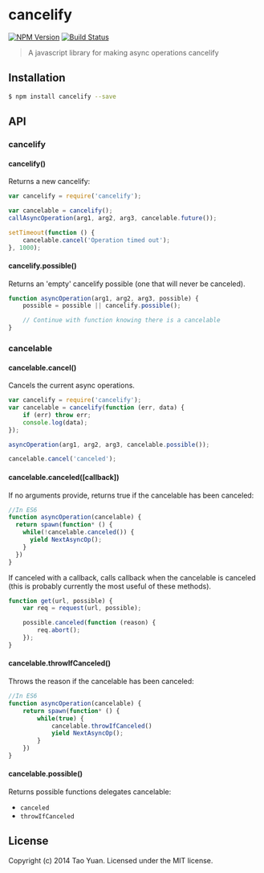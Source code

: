 cancelify
=========

[![NPM Version](https://img.shields.io/npm/v/cancelify.svg?style=flat)](https://www.npmjs.org/package/cancelify)
[![Build Status](http://img.shields.io/travis/taoyuan/cancelify.svg?style=flat)](https://travis-ci.org/taoyuan/cancelify)

> A javascript library for making async operations cancelify

## Installation

```bash
$ npm install cancelify --save
```

## API

### cancelify

#### cancelify()

Returns a new cancelify:

```js
var cancelify = require('cancelify');

var cancelable = cancelify();
callAsyncOperation(arg1, arg2, arg3, cancelable.future());

setTimeout(function () {
    cancelable.cancel('Operation timed out');
}, 1000);
```

#### cancelify.possible()

Returns an 'empty' cancelify possible (one that will never be canceled).

```js
function asyncOperation(arg1, arg2, arg3, possible) {
    possible = possible || cancelify.possible();

    // Continue with function knowing there is a cancelable
}
```

### cancelable

#### cancelable.cancel()

Cancels the current async operations.

```js
var cancelify = require('cancelify');
var cancelable = cancelify(function (err, data) {
    if (err) throw err;
    console.log(data);
});

asyncOperation(arg1, arg2, arg3, cancelable.possible());

cancelable.cancel('canceled');
```

#### cancelable.canceled([callback])

If no arguments provide, returns true if the cancelable has been canceled:

```js
//In ES6
function asyncOperation(cancelable) {
  return spawn(function* () {
    while(!cancelable.canceled()) {
      yield NextAsyncOp();
    }
  })
}
```

If canceled with a callback, calls callback when the cancelable is canceled 
(this is probably currently the most useful of these methods).

```javascript
function get(url, possible) {
    var req = request(url, possible);

    possible.canceled(function (reason) {
        req.abort();
    });
}
```

#### cancelable.throwIfCanceled()

Throws the reason if the cancelable has been canceled:

```javascript
//In ES6
function asyncOperation(cancelable) {
    return spawn(function* () {
        while(true) {
            cancelable.throwIfCanceled()
            yield NextAsyncOp();
        }
    })
}
```

#### cancelable.possible()

Returns possible functions delegates cancelable:
* `canceled`
* `throwIfCanceled`

## License

Copyright (c) 2014 Tao Yuan. Licensed under the MIT license.
